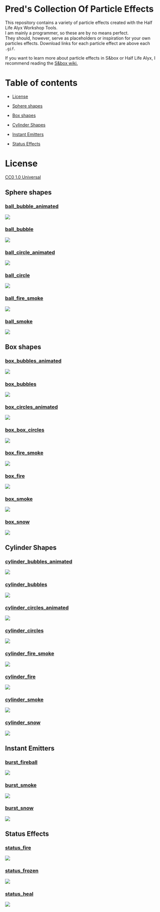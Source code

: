 # Pred's Collection Of Particle Effects

This repository contains a variety of particle effects created with the Half Life Alyx Workshop Tools.  
I am mainly a programmer, so these are by no means perfect.  
They should, however, serve as placeholders or inspiration for your own particles effects.
Download links for each particle effect are above each `.gif`.

If you want to learn more about particle effects in S&box or Half Life Alyx, I recommend reading the [S&box wiki.](https://wiki.facepunch.com/sbox/Creating_your_first_particle_effect)

# Table of contents

- [License](#license)
- [Sphere shapes](#sphere-shapes)

- [Box shapes](#box-shapes)

- [Cylinder Shapes](#cylinder-shapes)

- [Instant Emitters](#instant-emitters)

- [Status Effects](#status-effects)

# License

[CC0 1.0 Universal](./LICENSE)

## Sphere shapes

### [ball_bubble_animated]()

![](img/ball_bubble_animated.gif)

### [ball_bubble]()

![](img/ball_bubble.gif)

### [ball_circle_animated]()

![](img/ball_circle_animated.gif)

### [ball_circle]()

![](img/ball_circle.gif)

### [ball_fire_smoke]()

![](img/ball_fire_smoke.gif)

### [ball_smoke]()

![](img/ball_smoke.gif)

## Box shapes

### [box_bubbles_animated]()

![](img/box_bubbles_animated.gif)

### [box_bubbles]()

![](img/box_bubbles.gif)

### [box_circles_animated]()

![](img/box_circles_animated.gif)

### [box_box_circles]()

![](img/box_circles.gif)

### [box_fire_smoke]()

![](img/box_fire_smoke.gif)

### [box_fire]()

![](img/box_fire.gif)

### [box_smoke]()

![](img/box_smoke.gif)

### [box_snow]()

![](img/box_snow.gif)

## Cylinder Shapes

### [cylinder_bubbles_animated]()

![](img/cylinder_bubbles_animated.gif)

### [cylinder_bubbles]()

![](img/cylinder_bubbles.gif)

### [cylinder_circles_animated]()

![](img/cylinder_circles_animated.gif)

### [cylinder_circles]()

![](img/cylinder_circles.gif)

### [cylinder_fire_smoke]()

![](img/cylinder_fire_smoke.gif)

### [cylinder_fire]()

![](img/cylinder_fire.gif)

### [cylinder_smoke]()

![](img/cylinder_smoke.gif)

### [cylinder_snow]()

![](img/cylinder_snow.gif)

## Instant Emitters

### [burst_fireball]()

![](img/burst_fireball.gif)

### [burst_smoke]()

![](img/burst_smoke.gif)

### [burst_snow]()

![](img/burst_snow.gif)

## Status Effects

### [status_fire]()

![](img/status_fire.gif)

### [status_frozen]()

![](img/status_frozen.gif)

### [status_heal]()

![](img/status_heal.gif)
